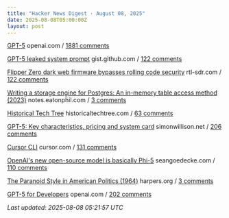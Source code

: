 ```yaml
---
title: "Hacker News Digest · August 08, 2025"
date: 2025-08-08T05:00:00Z
layout: post
---
```


[GPT-5](https://openai.com/gpt-5/)  openai.com / [1881 comments](https://news.ycombinator.com/item?id=44826997)

[GPT-5 leaked system prompt](https://gist.github.com/maoxiaoke/f6d5b28f9104cd856a2622a084f46fd7)  gist.github.com / [122 comments](https://news.ycombinator.com/item?id=44832990)

[Flipper Zero dark web firmware bypasses rolling code security](https://www.rtl-sdr.com/flipperzero-darkweb-firmware-bypasses-rolling-code-security/)  rtl-sdr.com / [122 comments](https://news.ycombinator.com/item?id=44830408)

[Writing a storage engine for Postgres: An in-memory table access method (2023)](https://notes.eatonphil.com/2023-11-01-postgres-table-access-methods.html)  notes.eatonphil.com / [3 comments](https://news.ycombinator.com/item?id=44783368)

[Historical Tech Tree](https://www.historicaltechtree.com/)  historicaltechtree.com / [63 comments](https://news.ycombinator.com/item?id=44829185)

[GPT-5: Key characteristics, pricing and system card](https://simonwillison.net/2025/Aug/7/gpt-5/)  simonwillison.net / [206 comments](https://news.ycombinator.com/item?id=44827794)

[Cursor CLI](https://cursor.com/cli)  cursor.com / [131 comments](https://news.ycombinator.com/item?id=44830221)

[OpenAI's new open-source model is basically Phi-5](https://www.seangoedecke.com/gpt-oss-is-phi-5/)  seangoedecke.com / [110 comments](https://news.ycombinator.com/item?id=44828884)

[The Paranoid Style in American Politics (1964)](https://harpers.org/archive/1964/11/the-paranoid-style-in-american-politics/)  harpers.org / [3 comments](https://news.ycombinator.com/item?id=44832927)

[GPT-5 for Developers](https://openai.com/index/introducing-gpt-5-for-developers)  openai.com / [202 comments](https://news.ycombinator.com/item?id=44827101)


_Last updated: 2025-08-08 05:21:57 UTC_
